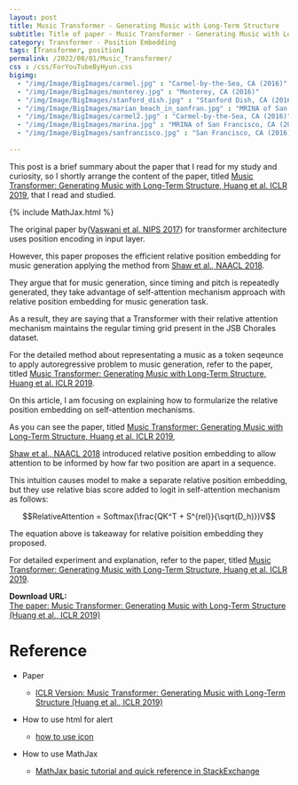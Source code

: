 ```yaml
---
layout: post
title: Music Transformer - Generating Music with Long-Term Structure
subtitle: Title of paper - Music Transformer - Generating Music with Long-Term Structure
category: Transformer - Position Embedding
tags: [Transformer, position]
permalink: /2022/08/01/Music_Transformer/
css : /css/ForYouTubeByHyun.css
bigimg: 
  - "/img/Image/BigImages/carmel.jpg" : "Carmel-by-the-Sea, CA (2016)"
  - "/img/Image/BigImages/monterey.jpg" : "Monterey, CA (2016)"
  - "/img/Image/BigImages/stanford_dish.jpg" : "Stanford Dish, CA (2016)"
  - "/img/Image/BigImages/marian_beach_in_sanfran.jpg" : "MRINA of San Francisco, CA (2016)"
  - "/img/Image/BigImages/carmel2.jpg" : "Carmel-by-the-Sea, CA (2016)"
  - "/img/Image/BigImages/marina.jpg" : "MRINA of San Francisco, CA (2016)"
  - "/img/Image/BigImages/sanfrancisco.jpg" : "San Francisco, CA (2016)"
  
---
```


This post is a brief summary about the paper that I read for my study and curiosity, so I shortly arrange the content of the paper, titled [Music Transformer: Generating Music with Long-Term Structure, Huang et al. ICLR 2019](https://openreview.net/forum?id=rJe4ShAcF7), that I read and studied. 

{% include MathJax.html %}

The original paper by([Vaswani et al. NIPS 2017](https://papers.nips.cc/paper/2017/hash/3f5ee243547dee91fbd053c1c4a845aa-Abstract.html)) for transformer architecture uses position encoding in input layer.

However, this paper proposes the efficient relative position embedding for music generation applying the method from [Shaw et al., NAACL 2018](https://aclanthology.org/N18-2074/).

They argue that for music generation, since timing and pitch is repeatedly generated, they take advantage of self-attention mechanism approach with relative position embedding for music generation task. 

As a result, they are saying that a Transformer with their relative attention mechanism maintains the regular timing grid present in the JSB Chorales dataset.

For the detailed method about representating a music as a token seqeunce to apply autoregressive problem to music generation, refer to the paper, titled [Music Transformer: Generating Music with Long-Term Structure, Huang et al. ICLR 2019](https://openreview.net/forum?id=rJe4ShAcF7).

On this article, I am focusing on explaining how to formularize the relative position embedding on self-attention mechanisms. 

As you can see the paper, titled [Music Transformer: Generating Music with Long-Term Structure, Huang et al. ICLR 2019](https://openreview.net/forum?id=rJe4ShAcF7), 

[Shaw et al., NAACL 2018](https://aclanthology.org/N18-2074/) introduced relative position embedding to allow attention to be informed by how far two position are apart in a sequence. 

This intuition causes model to make a separate relative position embedding, but they use relative bias score added to logit in self-attention mechanism as follows:

$$RelativeAttention = Softmax(\frac{QK^T + S^{rel}}{\sqrt(D_h)})V$$


The equation above is takeaway for relative poisition embedding they proposed.


For detailed experiment and explanation, refer to the paper, titled [Music Transformer: Generating Music with Long-Term Structure, Huang et al. ICLR 2019](https://openreview.net/forum?id=rJe4ShAcF7).

    
<div class="alert alert-success" role="alert"><i class="fa fa-paperclip fa-lg"></i> <b>Download URL: </b><br>
  <a href="https://openreview.net/forum?id=rJe4ShAcF7">The paper: Music Transformer: Generating Music with Long-Term Structure (Huang et al., ICLR 2019)</a>
</div>

# Reference 

- Paper 
  - [ICLR Version: Music Transformer: Generating Music with Long-Term Structure (Huang et al., ICLR 2019)](https://openreview.net/forum?id=rJe4ShAcF7)
  
- How to use html for alert
  - [how to use icon](http://idratherbewriting.com/documentation-theme-jekyll/mydoc_icons.html)
 
- How to use MathJax 
  - [MathJax basic tutorial and quick reference in StackExchange](https://math.meta.stackexchange.com/questions/5020/mathjax-basic-tutorial-and-quick-reference)
